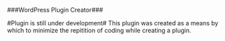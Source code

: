 ###WordPress Plugin Creator###

#Plugin is still under development#
This plugin was created as a means by which to minimize the repitition of coding while creating a plugin.
